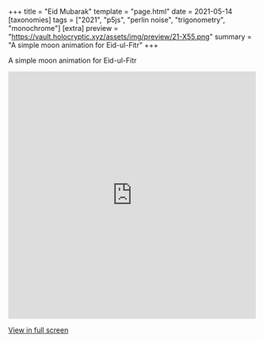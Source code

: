 +++
title = "Eid Mubarak"
template = "page.html"
date = 2021-05-14
[taxonomies]
tags = ["2021", "p5js", "perlin noise", "trigonometry", "monochrome"]
[extra]
preview = "https://vault.holocryptic.xyz/assets/img/preview/21-X55.png"
summary = "A simple moon animation for Eid-ul-Fitr"
+++

A simple moon animation for Eid-ul-Fitr

<embed
type="text/html"
src="https://vault.holocryptic.xyz/src/2021/21-X55"
width="500"
height="500"
/>

<a target=_blank href="https://vault.holocryptic.xyz/src/2021/21-X55">View in full screen</a>
